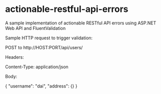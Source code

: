 # actionable-restful-api-errors
A sample implementation of actionable RESTful API errors using ASP.NET Web API and FluentValidation

Sample HTTP request to trigger validation:

POST to http://HOST:PORT/api/users/

Headers:

Content-Type: application/json

Body:

{
    "username": "dai",
    "address": {}
}